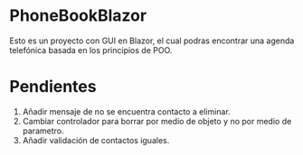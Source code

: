 # PhoneBookBlazor
Esto es un proyecto con GUI en Blazor, el cual podras encontrar una agenda telefónica basada en los principios de POO.

# Pendientes
1. Añadir mensaje de no se encuentra contacto a eliminar.
2. Cambiar controlador para borrar por medio de objeto y no por medio de parametro.
3. Añadir validación de contactos iguales.
